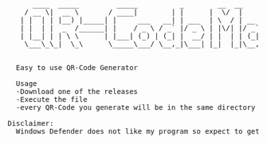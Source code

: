 <pre>
      ____  _____         _____          _        __  __       _             
    / __ \|  __ \       / ____|        | |      |  \/  |     | |            
   | |  | | |__) |_____| |     ___   __| | ___  | \  / | __ _| | _____ _ __ 
   | |  | |  _  /______| |    / _ \ / _` |/ _ \ | |\/| |/ _` | |/ / _ \ '__|
   | |__| | | \ \      | |___| (_) | (_| |  __/ | |  | | (_| |   <  __/ |   
    \___\_\_|  \_\      \_____\___/ \__,_|\___| |_|  |_|\__,_|_|\_\___|_|   
         
         
  Easy to use QR-Code Generator
         
  Usage
  -Download one of the releases
  -Execute the file
  -every QR-Code you generate will be in the same directory as the QR-Code Maker.exe file

Disclaimer:
  Windows Defender does not like my program so expect to get a virus message (it isnt obviously)
         
</pre>
